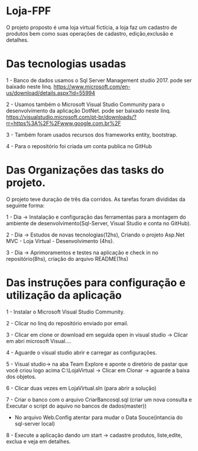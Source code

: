 # Loja-FPF
O projeto proposto é uma loja virtual fictícia, a loja faz um cadastro de produtos bem como suas operações de cadastro, edição,exclusão e detalhes.

# Das tecnologias usadas
1 - Banco de dados usamos o Sql Server Management studio 2017.
pode ser baixado neste linq. https://www.microsoft.com/en-us/download/details.aspx?id=55994

2 - Usamos também o Microsoft Visual Studio Community para o desenvolvimento da aplicação DotNet.
pode ser baixado neste linq. https://visualstudio.microsoft.com/pt-br/downloads/?rr=https%3A%2F%2Fwww.google.com.br%2F

3 - Também foram usados recursos dos frameworks entity, bootstrap.

4 - Para o repositório foi criada um conta publica no GitHub

# Das Organizações das tasks do projeto.
O projeto teve duração de três dia corridos.
As tarefas foram divididas da seguinte forma:

1 - Dia -> Instalação e configuração das ferramentas para a montagem do ambiente de desenvolvimento(Sql-Server, Visual Studio e conta no GitHub).

2 - Dia -> Estudos de novas tecnologias(12hs), Criando o projeto Asp.Net MVC - Loja Virtual - Desenvolvimento (4hs).

3 - Dia -> Aprimoramentos e testes na aplicação e check in no repositório(8hs), criação do arquivo README(1hs)

# Das instruções para configuração e utilização da aplicação

1 - Instalar o Microsoft Visual Studio Community.

2 - Clicar no linq do repositório enviado por email.

3 - Clicar em clone or download em seguida open in visual studio -> Clicar em abri microsoft Visual.... 

4 - Aguarde o visual studio abrir e carregar as configurações.

5 - Visual studio-> na aba Team Explore e aponte o diretório de pastar que você criou logo acima C:\LojaVirtual -> Clicar em Clonar -> aguarde a baixa dos objetos.

6 - Clicar duas vezes em LojaVirtual.sln (para abrir a solução)

7 - Criar o banco com o arquivo CriarBancosql.sql (criar um nova consulta e Executar o script do aquivo no bancos de dados(master))
  - No arquivo Web.Config atentar para mudar o Data Souce(intancia do sql-server local)
  <connectionStrings>
    <add name="LojaVirtual" connectionString="Data Source=ITB002231N;Initial Catalog=DBFpf;Integrated Security=True" providerName="System.Data.SqlClient" />
  </connectionStrings>

8 - Execute a aplicação dando um start -> cadastre produtos, liste,edite, exclua e veja em detalhes.










